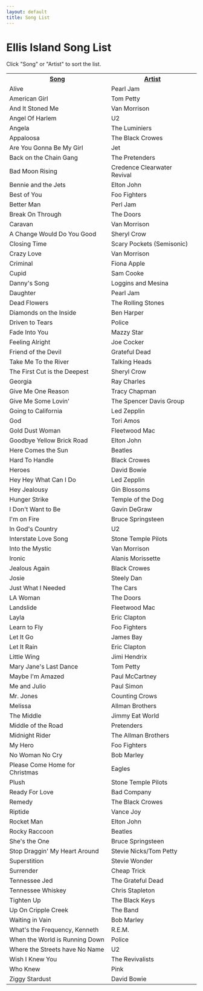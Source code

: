 ```yaml
---
layout: default
title: Song List
---
```


# Ellis Island Song List

<p>Click "Song" or "Artist" to sort the list.</p>
<table class="songlist" id="songlist">
<tr>
  <th><a href="#" onclick="sort_by_title();">Song</a></th>
  <th><a href="#" onclick="sort_by_artist();">Artist</a></th>
</tr>
<!-- start list -->
<tr><td>Alive</td><td>Pearl Jam</td></tr>
<tr><td>American Girl</td><td>Tom Petty</td></tr>
<tr><td>And It Stoned Me</td><td>Van Morrison</td></tr>
<tr><td>Angel Of Harlem</td><td>U2</td></tr>
<tr><td>Angela</td><td>The Luminiers</td></tr>
<tr><td>Appaloosa</td><td>The Black Crowes</td></tr>
<tr><td>Are You Gonna Be My Girl</td><td>Jet</td></tr>
<tr><td>Back on the Chain Gang</td><td>The Pretenders</td></tr>
<tr><td>Bad Moon Rising</td><td>Credence Clearwater Revival</td></tr>
<tr><td>Bennie and the Jets</td><td>Elton John</td></tr>
<tr><td>Best of You</td><td>Foo Fighters</td></tr>
<tr><td>Better Man</td><td>Perl Jam</td></tr>
<tr><td>Break On Through</td><td>The Doors</td></tr>
<tr><td>Caravan</td><td>Van Morrison</td></tr>
<tr><td>A Change Would Do You Good</td><td>Sheryl Crow</td></tr>
<tr><td>Closing Time</td><td>Scary Pockets (Semisonic)</td></tr>
<tr><td>Crazy Love</td><td>Van Morrison</td></tr>
<tr><td>Criminal</td><td>Fiona Apple</td></tr>
<tr><td>Cupid</td><td>Sam Cooke</td></tr>
<tr><td>Danny's Song</td><td>Loggins and Mesina</td></tr>
<tr><td>Daughter</td><td>Pearl Jam</td></tr>
<tr><td>Dead Flowers</td><td>The Rolling Stones</td></tr>
<tr><td>Diamonds on the Inside</td><td>Ben Harper</td></tr>
<tr><td>Driven to Tears</td><td>Police</td></tr>
<tr><td>Fade Into You</td><td>Mazzy Star</td></tr>
<tr><td>Feeling Alright</td><td>Joe Cocker</td></tr>
<tr><td>Friend of the Devil</td><td>Grateful Dead</td></tr>
<tr><td>Take Me To the River</td><td>Talking Heads</td></tr>
<tr><td>The First Cut is the Deepest</td><td>Sheryl Crow</td></tr>
<tr><td>Georgia</td><td>Ray Charles</td></tr>
<tr><td>Give Me One Reason</td><td>Tracy Chapman</td></tr>
<tr><td>Give Me Some Lovin'</td><td>The Spencer Davis Group</td></tr>
<tr><td>Going to California</td><td>Led Zepplin</td></tr>
<tr><td>God</td><td>Tori Amos</td></tr>
<tr><td>Gold Dust Woman</td><td>Fleetwood Mac</td></tr>
<tr><td>Goodbye Yellow Brick Road</td><td>Elton John</td></tr>
<tr><td>Here Comes the Sun</td><td>Beatles</td></tr>
<tr><td>Hard To Handle</td><td>Black Crowes</td></tr>
<tr><td>Heroes</td><td>David Bowie</td></tr>
<tr><td>Hey Hey What Can I Do</td><td>Led Zepplin</td></tr>
<tr><td>Hey Jealousy</td><td>Gin Blossoms</td></tr>
<tr><td>Hunger Strike</td><td>Temple of the Dog</td></tr>
<tr><td>I Don't Want to Be</td><td>Gavin DeGraw</td></tr>
<tr><td>I'm on Fire</td><td>Bruce Springsteen</td></tr>
<tr><td>In God's Country</td><td>U2</td></tr>
<tr><td>Interstate Love Song</td><td>Stone Temple Pilots</td></tr>
<tr><td>Into the Mystic</td><td>Van Morrison</td></tr>
<tr><td>Ironic</td><td>Alanis Morissette</td></tr>
<tr><td>Jealous Again</td><td>Black Crowes</td></tr>
<tr><td>Josie</td><td>Steely Dan</td></tr>
<tr><td>Just What I Needed</td><td>The Cars</td></tr>
<tr><td>LA Woman</td><td>The Doors</td></tr>
<tr><td>Landslide</td><td>Fleetwood Mac</td></tr>
<tr><td>Layla</td><td>Eric Clapton</td></tr>
<tr><td>Learn to Fly</td><td>Foo Fighters</td></tr>
<tr><td>Let It Go</td><td>James Bay</td></tr>
<tr><td>Let It Rain</td><td>Eric Clapton</td></tr>
<tr><td>Little Wing</td><td>Jimi Hendrix</td></tr>
<tr><td>Mary Jane's Last Dance</td><td>Tom Petty</td></tr>
<tr><td>Maybe I'm Amazed</td><td>Paul McCartney</td></tr>
<tr><td>Me and Julio</td><td>Paul Simon</td></tr>
<tr><td>Mr. Jones</td><td>Counting Crows</td></tr>
<tr><td>Melissa</td><td>Allman Brothers</td></tr>
<tr><td>The Middle</td><td>Jimmy Eat World</td></tr>
<tr><td>Middle of the Road</td><td>Pretenders</td></tr>
<tr><td>Midnight Rider</td><td>The Allman Brothers</td></tr>
<tr><td>My Hero</td><td>Foo Fighters</td></tr>
<tr><td>No Woman No Cry</td><td>Bob Marley</td></tr>
<tr><td>Please Come Home for Christmas</td><td>Eagles</td></tr>
<tr><td>Plush</td><td>Stone Temple Pilots</td></tr>
<tr><td>Ready For Love</td><td>Bad Company</td></tr>
<tr><td>Remedy</td><td>The Black Crowes</td></tr>
<tr><td>Riptide</td><td>Vance Joy</td></tr>
<tr><td>Rocket Man</td><td>Elton John</td></tr>
<tr><td>Rocky Raccoon</td><td>Beatles</td></tr>
<tr><td>She's the One</td><td>Bruce Springsteen</td></tr>
<tr><td>Stop Draggin' My Heart Around</td><td>Stevie Nicks/Tom Petty</td></tr>
<tr><td>Superstition</td><td>Stevie Wonder</td></tr>
<tr><td>Surrender</td><td>Cheap Trick</td></tr>
<tr><td>Tennessee Jed</td><td>The Grateful Dead</td></tr>
<tr><td>Tennessee Whiskey</td><td>Chris Stapleton</td></tr>
<tr><td>Tighten Up</td><td>The Black Keys</td></tr>
<tr><td>Up On Cripple Creek</td><td>The Band</td></tr>
<tr><td>Waiting in Vain</td><td>Bob Marley</td></tr>
<tr><td>What's the Frequency, Kenneth</td><td>R.E.M.</td></tr>
<tr><td>When the World is Running Down</td><td>Police</td></tr>
<tr><td>Where the Streets have No Name</td><td>U2</td></tr>
<tr><td>Wish I Knew You</td><td>The Revivalists</td></tr>
<tr><td>Who Knew</td><td>Pink</td></tr>
<tr><td>Ziggy Stardust</td><td>David Bowie</td></tr>
</table>
